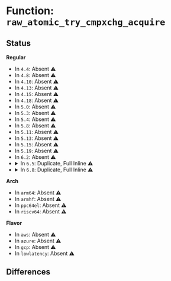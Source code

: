 # Function: <code>raw_atomic_try_cmpxchg_acquire</code>

## Status
<b>Regular</b>
<ul>
<li>
In <code>4.4</code>: Absent ⚠️
</li>
<li>
In <code>4.8</code>: Absent ⚠️
</li>
<li>
In <code>4.10</code>: Absent ⚠️
</li>
<li>
In <code>4.13</code>: Absent ⚠️
</li>
<li>
In <code>4.15</code>: Absent ⚠️
</li>
<li>
In <code>4.18</code>: Absent ⚠️
</li>
<li>
In <code>5.0</code>: Absent ⚠️
</li>
<li>
In <code>5.3</code>: Absent ⚠️
</li>
<li>
In <code>5.4</code>: Absent ⚠️
</li>
<li>
In <code>5.8</code>: Absent ⚠️
</li>
<li>
In <code>5.11</code>: Absent ⚠️
</li>
<li>
In <code>5.13</code>: Absent ⚠️
</li>
<li>
In <code>5.15</code>: Absent ⚠️
</li>
<li>
In <code>5.19</code>: Absent ⚠️
</li>
<li>
In <code>6.2</code>: Absent ⚠️
</li>
<li>
<details>
<summary>In <code>6.5</code>: Duplicate, Full Inline ⚠️</summary>

**Collision:** Static Duplication

**Inline:** Full

**Transformation:** False

**Instances:**

```
In arch/x86/kernel/dumpstack.c (ffffffff81052191)
Location: include/linux/atomic/atomic-arch-fallback.h:2146
Inline: True
Inline callers:
  - arch/x86/kernel/dumpstack.c:oops_begin
  - arch/x86/kernel/dumpstack.c:oops_begin
```
```
In arch/x86/kernel/tsc_sync.c (ffffffff8109efd7)
Location: include/linux/atomic/atomic-arch-fallback.h:2146
Inline: True
Inline callers:
  - arch/x86/kernel/tsc_sync.c:check_tsc_warp
  - arch/x86/kernel/tsc_sync.c:check_tsc_warp
```
```
In arch/x86/kernel/hpet.c (ffffffff810b7882)
Location: include/linux/atomic/atomic-arch-fallback.h:2146
Inline: True
Inline callers:
  - arch/x86/kernel/hpet.c:read_hpet
```
```
In arch/x86/mm/kmmio.c (ffffffff810d53e2)
Location: include/linux/atomic/atomic-arch-fallback.h:2146
Inline: True
Inline callers:
  - arch/x86/mm/kmmio.c:kmmio_die_notifier
  - arch/x86/mm/kmmio.c:unregister_kmmio_probe
  - arch/x86/mm/kmmio.c:remove_kmmio_fault_pages
  - arch/x86/mm/kmmio.c:register_kmmio_probe
```
```
In kernel/locking/spinlock.c (ffffffff8118ebde)
Location: include/linux/atomic/atomic-arch-fallback.h:2146
Inline: True
Inline callers:
  - kernel/locking/spinlock.c:__raw_write_lock_irqsave
  - kernel/locking/spinlock.c:_raw_write_trylock
  - kernel/locking/spinlock.c:_raw_write_lock_irq
  - kernel/locking/spinlock.c:_raw_write_lock_bh
  - kernel/locking/spinlock.c:_raw_write_lock_nested
  - kernel/locking/spinlock.c:_raw_write_lock
  - kernel/locking/spinlock.c:__raw_spin_lock_irqsave
  - kernel/locking/spinlock.c:_raw_spin_trylock_bh
  - kernel/locking/spinlock.c:_raw_spin_trylock
  - kernel/locking/spinlock.c:_raw_spin_lock_irq
  - kernel/locking/spinlock.c:_raw_spin_lock_bh
  - kernel/locking/spinlock.c:_raw_spin_lock
```
```
In kernel/locking/qspinlock.c (ffffffff821599c8)
Location: include/linux/atomic/atomic-arch-fallback.h:2146
Inline: True
Inline callers:
  - kernel/locking/qspinlock.c:native_queued_spin_lock_slowpath
  - kernel/locking/qspinlock.c:native_queued_spin_lock_slowpath
```
```
In kernel/locking/qrwlock.c (ffffffff8215a128)
Location: include/linux/atomic/atomic-arch-fallback.h:2146
Inline: True
Inline callers:
  - kernel/locking/qrwlock.c:queued_write_lock_slowpath
  - kernel/locking/qrwlock.c:queued_write_lock_slowpath
  - kernel/locking/qrwlock.c:queued_write_lock_slowpath
  - kernel/locking/qrwlock.c:queued_read_lock_slowpath
```
```
In kernel/rcu/tree.c (ffffffff811cce4d)
Location: include/linux/atomic/atomic-arch-fallback.h:2146
Inline: True
Inline callers:
  - kernel/rcu/tree.c:rcu_report_dead
  - kernel/rcu/tree.c:rcu_cpu_starting
  - kernel/rcu/tree.c:rcu_gp_init
```
```
In kernel/trace/trace_clock.c (ffffffff81268128)
Location: include/linux/atomic/atomic-arch-fallback.h:2146
Inline: True
Inline callers:
  - kernel/trace/trace_clock.c:trace_clock_global
```
```
In kernel/trace/ring_buffer.c (ffffffff81273dc8)
Location: include/linux/atomic/atomic-arch-fallback.h:2146
Inline: True
Inline callers:
  - kernel/trace/ring_buffer.c:ring_buffer_free_read_page
  - kernel/trace/ring_buffer.c:reset_disabled_cpu_buffer
  - kernel/trace/ring_buffer.c:rb_get_reader_page
```
```
In kernel/trace/trace.c (ffffffff81288862)
Location: include/linux/atomic/atomic-arch-fallback.h:2146
Inline: True
Inline callers:
  - kernel/trace/trace.c:tracing_snapshot_write
  - kernel/trace/trace.c:tracing_set_tracer
  - kernel/trace/trace.c:tracing_saved_cmdlines_size_write
  - kernel/trace/trace.c:tracing_saved_cmdlines_size_read
  - kernel/trace/trace.c:saved_cmdlines_start
  - kernel/trace/trace.c:tracing_set_cpumask
  - kernel/trace/trace.c:trace_find_cmdline
  - kernel/trace/trace.c:trace_save_cmdline
  - kernel/trace/trace.c:tracing_stop
  - kernel/trace/trace.c:tracing_snapshot_cond_disable
  - kernel/trace/trace.c:tracing_snapshot_cond_enable
  - kernel/trace/trace.c:tracing_cond_snapshot_data
```
```
In kernel/trace/trace_sched_wakeup.c (ffffffff812927b8)
Location: include/linux/atomic/atomic-arch-fallback.h:2146
Inline: True
Inline callers:
  - kernel/trace/trace_sched_wakeup.c:probe_wakeup
  - kernel/trace/trace_sched_wakeup.c:wakeup_reset
```
```
In kernel/trace/trace_stack.c (ffffffff8129a4c1)
Location: include/linux/atomic/atomic-arch-fallback.h:2146
Inline: True
Inline callers:
  - kernel/trace/trace_stack.c:t_start
  - kernel/trace/trace_stack.c:stack_max_size_write
  - kernel/trace/trace_stack.c:check_stack
```
```
In kernel/trace/rethook.c (ffffffff812deb33)
Location: include/linux/atomic/atomic-arch-fallback.h:2146
Inline: True
Inline callers:
  - kernel/trace/rethook.c:rethook_try_get
```
```
In kernel/bpf/helpers.c (ffffffff8131e709)
Location: include/linux/atomic/atomic-arch-fallback.h:2146
Inline: True
Inline callers:
  - kernel/bpf/helpers.c:__bpf_spin_lock_irqsave
```
</details>
</li>
<li>
<details>
<summary>In <code>6.8</code>: Duplicate, Full Inline ⚠️</summary>

**Collision:** Static Duplication

**Inline:** Full

**Transformation:** False

**Instances:**

```
In arch/x86/kernel/dumpstack.c (ffffffff810593b1)
Location: include/linux/atomic/atomic-arch-fallback.h:2155
Inline: True
Inline callers:
  - arch/x86/kernel/dumpstack.c:oops_begin
  - arch/x86/kernel/dumpstack.c:oops_begin
```
```
In arch/x86/kernel/tsc_sync.c (ffffffff810a6457)
Location: include/linux/atomic/atomic-arch-fallback.h:2155
Inline: True
Inline callers:
  - arch/x86/kernel/tsc_sync.c:check_tsc_warp
  - arch/x86/kernel/tsc_sync.c:check_tsc_warp
```
```
In arch/x86/kernel/hpet.c (ffffffff810becc2)
Location: include/linux/atomic/atomic-arch-fallback.h:2155
Inline: True
Inline callers:
  - arch/x86/kernel/hpet.c:read_hpet
```
```
In arch/x86/mm/kmmio.c (ffffffff810ddbb2)
Location: include/linux/atomic/atomic-arch-fallback.h:2155
Inline: True
Inline callers:
  - arch/x86/mm/kmmio.c:kmmio_die_notifier
  - arch/x86/mm/kmmio.c:unregister_kmmio_probe
  - arch/x86/mm/kmmio.c:remove_kmmio_fault_pages
  - arch/x86/mm/kmmio.c:register_kmmio_probe
```
```
In kernel/locking/spinlock.c (ffffffff8119d58e)
Location: include/linux/atomic/atomic-arch-fallback.h:2155
Inline: True
Inline callers:
  - kernel/locking/spinlock.c:__raw_write_lock_irqsave
  - kernel/locking/spinlock.c:_raw_write_trylock
  - kernel/locking/spinlock.c:_raw_write_lock_irq
  - kernel/locking/spinlock.c:_raw_write_lock_bh
  - kernel/locking/spinlock.c:_raw_write_lock_nested
  - kernel/locking/spinlock.c:_raw_write_lock
  - kernel/locking/spinlock.c:__raw_spin_lock_irqsave
  - kernel/locking/spinlock.c:_raw_spin_trylock_bh
  - kernel/locking/spinlock.c:_raw_spin_trylock
  - kernel/locking/spinlock.c:_raw_spin_lock_irq
  - kernel/locking/spinlock.c:_raw_spin_lock_bh
  - kernel/locking/spinlock.c:_raw_spin_lock
```
```
In kernel/locking/qspinlock.c (ffffffff8223d248)
Location: include/linux/atomic/atomic-arch-fallback.h:2155
Inline: True
Inline callers:
  - kernel/locking/qspinlock.c:native_queued_spin_lock_slowpath
  - kernel/locking/qspinlock.c:native_queued_spin_lock_slowpath
```
```
In kernel/locking/qrwlock.c (ffffffff8223d9a8)
Location: include/linux/atomic/atomic-arch-fallback.h:2155
Inline: True
Inline callers:
  - kernel/locking/qrwlock.c:queued_write_lock_slowpath
  - kernel/locking/qrwlock.c:queued_write_lock_slowpath
  - kernel/locking/qrwlock.c:queued_write_lock_slowpath
  - kernel/locking/qrwlock.c:queued_read_lock_slowpath
```
```
In kernel/rcu/tree.c (ffffffff811e184b)
Location: include/linux/atomic/atomic-arch-fallback.h:2155
Inline: True
Inline callers:
  - kernel/rcu/tree.c:rcutree_report_cpu_dead
  - kernel/rcu/tree.c:rcutree_report_cpu_starting
  - kernel/rcu/tree.c:rcu_gp_init
```
```
In kernel/trace/trace_clock.c (ffffffff81282398)
Location: include/linux/atomic/atomic-arch-fallback.h:2155
Inline: True
Inline callers:
  - kernel/trace/trace_clock.c:trace_clock_global
```
```
In kernel/trace/ring_buffer.c (ffffffff8128e3e6)
Location: include/linux/atomic/atomic-arch-fallback.h:2155
Inline: True
Inline callers:
  - kernel/trace/ring_buffer.c:ring_buffer_free_read_page
  - kernel/trace/ring_buffer.c:reset_disabled_cpu_buffer
  - kernel/trace/ring_buffer.c:rb_get_reader_page
```
```
In kernel/trace/trace.c (ffffffff812a3bc5)
Location: include/linux/atomic/atomic-arch-fallback.h:2155
Inline: True
Inline callers:
  - kernel/trace/trace.c:tracing_snapshot_write
  - kernel/trace/trace.c:tracing_set_tracer
  - kernel/trace/trace.c:tracing_saved_cmdlines_size_write
  - kernel/trace/trace.c:tracing_saved_cmdlines_size_read
  - kernel/trace/trace.c:saved_cmdlines_start
  - kernel/trace/trace.c:tracing_set_cpumask
  - kernel/trace/trace.c:trace_find_cmdline
  - kernel/trace/trace.c:trace_save_cmdline
  - kernel/trace/trace.c:tracing_stop_tr
  - kernel/trace/trace.c:tracing_snapshot_cond_disable
  - kernel/trace/trace.c:tracing_snapshot_cond_enable
  - kernel/trace/trace.c:tracing_cond_snapshot_data
```
```
In kernel/trace/trace_sched_wakeup.c (ffffffff812ade9e)
Location: include/linux/atomic/atomic-arch-fallback.h:2155
Inline: True
Inline callers:
  - kernel/trace/trace_sched_wakeup.c:probe_wakeup
  - kernel/trace/trace_sched_wakeup.c:wakeup_reset
```
```
In kernel/trace/trace_stack.c (ffffffff812b5b81)
Location: include/linux/atomic/atomic-arch-fallback.h:2155
Inline: True
Inline callers:
  - kernel/trace/trace_stack.c:t_start
  - kernel/trace/trace_stack.c:stack_max_size_write
  - kernel/trace/trace_stack.c:check_stack
```
```
In kernel/bpf/helpers.c (ffffffff81340b30)
Location: include/linux/atomic/atomic-arch-fallback.h:2155
Inline: True
Inline callers:
  - kernel/bpf/helpers.c:__bpf_spin_lock_irqsave
```
</details>
</li>
</ul>
<b>Arch</b>
<ul>
<li>
In <code>arm64</code>: Absent ⚠️
</li>
<li>
In <code>armhf</code>: Absent ⚠️
</li>
<li>
In <code>ppc64el</code>: Absent ⚠️
</li>
<li>
In <code>riscv64</code>: Absent ⚠️
</li>
</ul>
<b>Flavor</b>
<ul>
<li>
In <code>aws</code>: Absent ⚠️
</li>
<li>
In <code>azure</code>: Absent ⚠️
</li>
<li>
In <code>gcp</code>: Absent ⚠️
</li>
<li>
In <code>lowlatency</code>: Absent ⚠️
</li>
</ul>

## Differences
